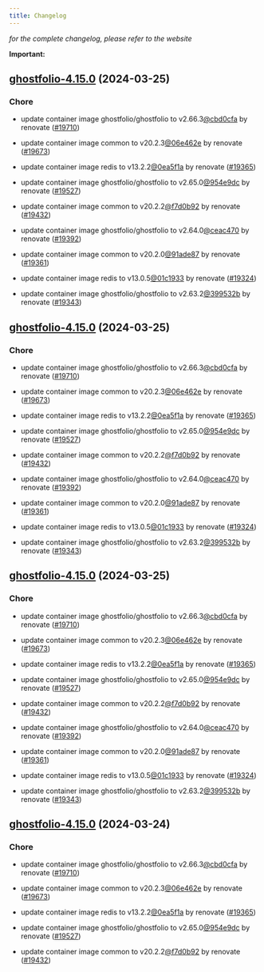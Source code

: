 ```yaml
---
title: Changelog
---
```



*for the complete changelog, please refer to the website*

**Important:**


## [ghostfolio-4.15.0](https://github.com/truecharts/charts/compare/ghostfolio-4.9.0...ghostfolio-4.15.0) (2024-03-25)

### Chore



- update container image ghostfolio/ghostfolio to v2.66.3[@cbd0cfa](https://github.com/cbd0cfa) by renovate ([#19710](https://github.com/truecharts/charts/issues/19710))

- update container image common to v20.2.3[@06e462e](https://github.com/06e462e) by renovate ([#19673](https://github.com/truecharts/charts/issues/19673))

- update container image redis to v13.2.2[@0ea5f1a](https://github.com/0ea5f1a) by renovate ([#19365](https://github.com/truecharts/charts/issues/19365))

- update container image ghostfolio/ghostfolio to v2.65.0[@954e9dc](https://github.com/954e9dc) by renovate ([#19527](https://github.com/truecharts/charts/issues/19527))

- update container image common to v20.2.2[@f7d0b92](https://github.com/f7d0b92) by renovate ([#19432](https://github.com/truecharts/charts/issues/19432))

- update container image ghostfolio/ghostfolio to v2.64.0[@ceac470](https://github.com/ceac470) by renovate ([#19392](https://github.com/truecharts/charts/issues/19392))

- update container image common to v20.2.0[@91ade87](https://github.com/91ade87) by renovate ([#19361](https://github.com/truecharts/charts/issues/19361))

- update container image redis to v13.0.5[@01c1933](https://github.com/01c1933) by renovate ([#19324](https://github.com/truecharts/charts/issues/19324))

- update container image ghostfolio/ghostfolio to v2.63.2[@399532b](https://github.com/399532b) by renovate ([#19343](https://github.com/truecharts/charts/issues/19343))


## [ghostfolio-4.15.0](https://github.com/truecharts/charts/compare/ghostfolio-4.9.0...ghostfolio-4.15.0) (2024-03-25)

### Chore



- update container image ghostfolio/ghostfolio to v2.66.3[@cbd0cfa](https://github.com/cbd0cfa) by renovate ([#19710](https://github.com/truecharts/charts/issues/19710))

- update container image common to v20.2.3[@06e462e](https://github.com/06e462e) by renovate ([#19673](https://github.com/truecharts/charts/issues/19673))

- update container image redis to v13.2.2[@0ea5f1a](https://github.com/0ea5f1a) by renovate ([#19365](https://github.com/truecharts/charts/issues/19365))

- update container image ghostfolio/ghostfolio to v2.65.0[@954e9dc](https://github.com/954e9dc) by renovate ([#19527](https://github.com/truecharts/charts/issues/19527))

- update container image common to v20.2.2[@f7d0b92](https://github.com/f7d0b92) by renovate ([#19432](https://github.com/truecharts/charts/issues/19432))

- update container image ghostfolio/ghostfolio to v2.64.0[@ceac470](https://github.com/ceac470) by renovate ([#19392](https://github.com/truecharts/charts/issues/19392))

- update container image common to v20.2.0[@91ade87](https://github.com/91ade87) by renovate ([#19361](https://github.com/truecharts/charts/issues/19361))

- update container image redis to v13.0.5[@01c1933](https://github.com/01c1933) by renovate ([#19324](https://github.com/truecharts/charts/issues/19324))

- update container image ghostfolio/ghostfolio to v2.63.2[@399532b](https://github.com/399532b) by renovate ([#19343](https://github.com/truecharts/charts/issues/19343))


## [ghostfolio-4.15.0](https://github.com/truecharts/charts/compare/ghostfolio-4.9.0...ghostfolio-4.15.0) (2024-03-25)

### Chore



- update container image ghostfolio/ghostfolio to v2.66.3[@cbd0cfa](https://github.com/cbd0cfa) by renovate ([#19710](https://github.com/truecharts/charts/issues/19710))

- update container image common to v20.2.3[@06e462e](https://github.com/06e462e) by renovate ([#19673](https://github.com/truecharts/charts/issues/19673))

- update container image redis to v13.2.2[@0ea5f1a](https://github.com/0ea5f1a) by renovate ([#19365](https://github.com/truecharts/charts/issues/19365))

- update container image ghostfolio/ghostfolio to v2.65.0[@954e9dc](https://github.com/954e9dc) by renovate ([#19527](https://github.com/truecharts/charts/issues/19527))

- update container image common to v20.2.2[@f7d0b92](https://github.com/f7d0b92) by renovate ([#19432](https://github.com/truecharts/charts/issues/19432))

- update container image ghostfolio/ghostfolio to v2.64.0[@ceac470](https://github.com/ceac470) by renovate ([#19392](https://github.com/truecharts/charts/issues/19392))

- update container image common to v20.2.0[@91ade87](https://github.com/91ade87) by renovate ([#19361](https://github.com/truecharts/charts/issues/19361))

- update container image redis to v13.0.5[@01c1933](https://github.com/01c1933) by renovate ([#19324](https://github.com/truecharts/charts/issues/19324))

- update container image ghostfolio/ghostfolio to v2.63.2[@399532b](https://github.com/399532b) by renovate ([#19343](https://github.com/truecharts/charts/issues/19343))


## [ghostfolio-4.15.0](https://github.com/truecharts/charts/compare/ghostfolio-4.9.0...ghostfolio-4.15.0) (2024-03-24)

### Chore



- update container image ghostfolio/ghostfolio to v2.66.3[@cbd0cfa](https://github.com/cbd0cfa) by renovate ([#19710](https://github.com/truecharts/charts/issues/19710))

- update container image common to v20.2.3[@06e462e](https://github.com/06e462e) by renovate ([#19673](https://github.com/truecharts/charts/issues/19673))

- update container image redis to v13.2.2[@0ea5f1a](https://github.com/0ea5f1a) by renovate ([#19365](https://github.com/truecharts/charts/issues/19365))

- update container image ghostfolio/ghostfolio to v2.65.0[@954e9dc](https://github.com/954e9dc) by renovate ([#19527](https://github.com/truecharts/charts/issues/19527))

- update container image common to v20.2.2[@f7d0b92](https://github.com/f7d0b92) by renovate ([#19432](https://github.com/truecharts/charts/issues/19432))